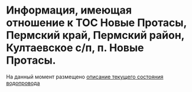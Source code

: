 # Информация, имеющая отношение к ТОС Новые Протасы, Пермский край, Пермский район, Култаевское с/п, п. Новые Протасы.
На данный момент размещено [описание текущего состояния водопровода](https://github.com/GadskyPapa/protasy/blob/master/water.md)
